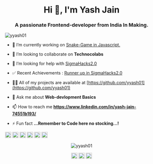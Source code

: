 <h1 align="center">Hi 👋, I'm Yash Jain</h1>
<h3 align="center">A passionate Frontend-developer from India In Making.</h3>
<p align="left"> <img src="https://komarev.com/ghpvc/?username=yyash01" alt="yyash01" /> </p>

- 🔭 I’m currently working on [Snake-Game in Javascript.](www.google.com)

- 👯 I’m looking to collaborate on **Technocolabs**

- 🤔 I’m looking for help with [SigmaHacks2.0](http://sigmahacks.org/)

- :white_check_mark: Recent Achievements : [Runner up in SigmaHacks2.0](https://devpost.com/software/sigma-face-help)

- 👨‍💻 All of my projects are available at [https://github.com/yyash01](https://github.com/yyash01)

- 💬 Ask me about **Web-devlopment Basics**

- 📫 How to reach me **https://www.linkedin.com/in/yash-jain-74551b193/**

- ⚡ Fun fact **...Remember to Code here no stocking...!**

<p align="left"><img src="https://seeklogo.com/images/C/c-logo-672525892C-seeklogo.com.png" alt="c" width="20" height="20"/> 
  <img src="https://seeklogo.com/images/C/c-logo-1B1817C041-seeklogo.com.png" alt="cplusplus" width="20" height="20"/> 
  <img src="https://seeklogo.com/images/C/css3-logo-F1923C8D0E-seeklogo.com.png" alt="css3" width="20" height="20"/> 
  <img src="https://upload.wikimedia.org/wikipedia/commons/thumb/6/61/HTML5_logo_and_wordmark.svg/1200px-HTML5_logo_and_wordmark.svg.png" alt="html5" width="20" height="20"/> 
  <img src="https://seeklogo.com/images/J/javascript-js-logo-2949701702-seeklogo.com.png" alt="javascript" width="20" height="20"/> 
  <img src="https://seeklogo.com/images/P/python-logo-A32636CAA3-seeklogo.com.png" alt="python" width="20" height="20"/></p><p align="center">
  <img src="https://github-readme-stats.vercel.app/api?username=yyash01&show_icons=true" alt="yyash01" /> </p>

<p align="center">
<a href="https://linkedin.com/in/yash jain" target="blank"><img align="center" src="https://cdn.jsdelivr.net/npm/simple-icons@3.0.1/icons/linkedin.svg" alt="yash jain" height="20" width="20" /></a>
<a href="https://fb.com/yash jain" target="blank"><img align="center" src="https://cdn.jsdelivr.net/npm/simple-icons@3.0.1/icons/facebook.svg" alt="yash jain" height="20" width="20" /></a>
<a href="https://instagram.com/yyash_01" target="blank"><img align="center" src="https://cdn.jsdelivr.net/npm/simple-icons@3.0.1/icons/instagram.svg" alt="yyash_01" height="20" width="20" /></a>
</p>
